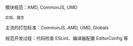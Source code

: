 模块规范：AMD, CommonJS, UMD
	
	实现、理念

主流的打包标准：CommonJS, AMD, UMD, Globals

规范开发过程：代码检查 ESLint、编译器配置 EditorConfig 等